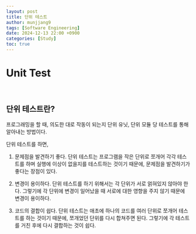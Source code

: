 ```yaml
---
layout: post
title: 단위 테스트
author: munjjang9
tags: [Software Engineering]
date: 2024-12-13 22:00 +0900
categories: [Study]
toc: true
---
```


# Unit Test

<br>

## 단위 테스트란?

프로그래밍을 할 때, 의도한 대로 작동이 되는지 단위 유닛, 단위 모듈 당 테스트를 통해 알아내는 방법이다.

단위 테스트를 하면,

1. 문제점을 발견하기 좋다.
    단위 테스트는 프로그램을 작은 단위로 쪼개어 각각 테스트를 하며 실행에 이상이 없을지를 테스트하는 것이기 때문에, 문제점을 발견하기가 좋다는 장점이 있다.

2. 변경이 용이하다.
    단위 테스트를 하기 위해서는 각 단위가 서로 얽혀있지 않아야 한다. 그렇기에 각 단위에 변경이 일어났을 때 서로에 대한 영향을 주지 않기 때문에 변경이 용이하다.

3. 코드의 결합이 쉽다.
    단위 테스트는 애초에 하나의 코드를 여러 단위로 쪼개어 테스트를 하는 것이기 때문에, 쪼개었던 단위를 다시 합쳐주면 된다. 그렇기에 각 테스트를 거친 후에 다시 결합하는 것이 쉽다.